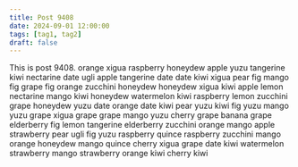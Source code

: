 ```yaml
---
title: Post 9408
date: 2024-09-01 12:00:00
tags: [tag1, tag2]
draft: false
---
```

This is post 9408.
orange
xigua
raspberry
honeydew
apple
yuzu
tangerine
kiwi
nectarine
date
ugli
apple
tangerine
date
date
kiwi
xigua
pear
fig
mango
fig
grape
fig
orange
zucchini
honeydew
honeydew
xigua
kiwi
apple
lemon
nectarine
mango
kiwi
honeydew
watermelon
kiwi
raspberry
lemon
zucchini
grape
honeydew
yuzu
date
orange
date
kiwi
pear
yuzu
kiwi
fig
yuzu
mango
yuzu
grape
xigua
grape
grape
mango
yuzu
cherry
grape
banana
grape
elderberry
fig
lemon
tangerine
elderberry
zucchini
orange
mango
apple
strawberry
pear
ugli
fig
yuzu
raspberry
quince
raspberry
zucchini
mango
orange
honeydew
mango
quince
cherry
xigua
grape
date
kiwi
watermelon
strawberry
mango
strawberry
orange
kiwi
cherry
kiwi
